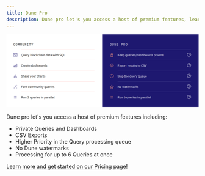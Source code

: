 ```yaml
---
title: Dune Pro
description: Dune pro let's you access a host of premium features, learn more on our Pricing page!
---
```

![dune community vs pro](images/dune-community-vs-pro.png)

Dune pro let's you access a host of premium features including:

- Private Queries and Dashboards
- CSV Exports
- Higher Priority in the Query processing queue
- No Dune watermarks
- Processing for up to 6 Queries at once

[Learn more and get started on our Pricing page](https://dune.com/pricing)!



